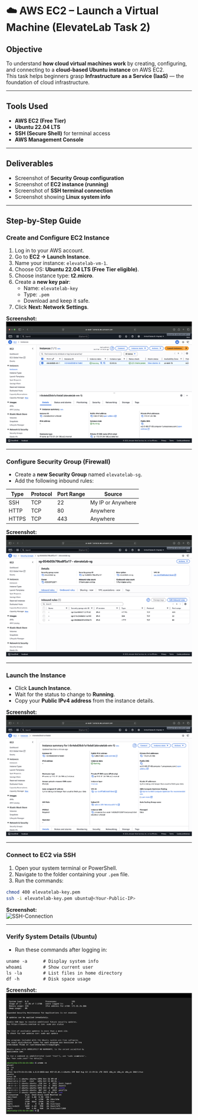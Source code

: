 # ☁️ AWS EC2 – Launch a Virtual Machine (ElevateLab Task 2)

## Objective
To understand **how cloud virtual machines work** by creating, configuring, and connecting to a **cloud-based Ubuntu instance** on AWS EC2.  
This task helps beginners grasp **Infrastructure as a Service (IaaS)** — the foundation of cloud infrastructure.

---

## Tools Used
- **AWS EC2 (Free Tier)**
- **Ubuntu 22.04 LTS**
- **SSH (Secure Shell)** for terminal access
- **AWS Management Console**

---

## Deliverables
- Screenshot of **Security Group configuration**
- Screenshot of **EC2 instance (running)**
- Screenshot of **SSH terminal connection**
- Screenshot showing **Linux system info**

---

## Step-by-Step Guide

### Create and Configure EC2 Instance
1. Log in to your AWS account.
2. Go to **EC2 → Launch Instance**.
3. Name your instance: `elevatelab-vm-1`.
4. Choose OS: **Ubuntu 22.04 LTS (Free Tier eligible)**.
5. Choose instance type: **t2.micro**.
6. Create a **new key pair**:
   - Name: `elevatelab-key`
   - Type: `.pem`
   - Download and keep it safe.
7. Click **Next: Network Settings**.

 **Screenshot:**  
![EC2 Console](Assets/EC2-Console.png)

---

### Configure Security Group (Firewall)
- Create a **new Security Group** named `elevatelab-sg`.
- Add the following inbound rules:

| Type | Protocol | Port Range | Source |
|------|-----------|-------------|---------|
| SSH | TCP | 22 | My IP or Anywhere |
| HTTP | TCP | 80 | Anywhere |
| HTTPS | TCP | 443 | Anywhere |

 **Screenshot:**  
![Security Group](Assets/Security-Group.png)

---

### Launch the Instance
- Click **Launch Instance**.
- Wait for the status to change to **Running**.
- Copy your **Public IPv4 address** from the instance details.

 **Screenshot:**  
![Instance Running](Assets/Instance-Running.png)

---

### Connect to EC2 via SSH
1. Open your system terminal or PowerShell.
2. Navigate to the folder containing your `.pem` file.
3. Run the commands:

```bash
chmod 400 elevatelab-key.pem
ssh -i elevatelab-key.pem ubuntu@<Your-Public-IP>
```

 **Screenshot:**  
![SSH-Connection](Asstes/SSH-Connection.png)

---

### Verify System Details (Ubuntu)
 - Run these commands after logging in:

```
uname -a      # Display system info
whoami        # Show current user
ls -la        # List files in home directory
df -h         # Disk space usage
```

 **Screenshot:** 
 ![Linux-Output](Assets/Linux-Output.png)
